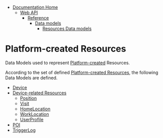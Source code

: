 * [Documentation Home](../../../../../README.md)  
  * [Web API](../../../../index.md)  
    * [Reference](../../../index.md)
        * [Data models](../../index.md)
			* [Resources Data models](../index.md)

# Platform-created Resources

Data Models used to represent [Platform-created](/api/concepts/resource-definition.md) Resources.

According to the set of defined [Platform-created Resources](/api/reference/resources/resources/platform-created/index.md), the following Data Models are defined.

* [Device](device.md)
* [Device-related Resources](device-related/index.md)
	* [Position](device-related/detected-position.md)
	* [Visit](device-related/visit.md)
	* [HomeLocation](device-related/home-location.md)
	* [WorkLocation](device-related/work-location.md)
	* [UserProfile](device-related/profile.md)
* [POI](poi.md)
* [TriggerLog](trigger-log.md)
